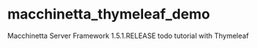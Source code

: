 # macchinetta_thymeleaf_demo
Macchinetta Server Framework 1.5.1.RELEASE todo tutorial with Thymeleaf

